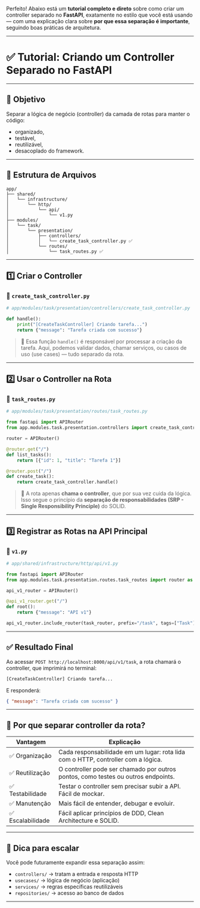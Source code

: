 Perfeito! Abaixo está um **tutorial completo e direto** sobre como criar um controller separado no **FastAPI**, exatamente no estilo que você está usando — com uma explicação clara sobre **por que essa separação é importante**, seguindo boas práticas de arquitetura.

---

# ✅ Tutorial: Criando um Controller Separado no FastAPI

---

## 🎯 Objetivo

Separar a lógica de negócio (controller) da camada de rotas para manter o código:

-   organizado,
-   testável,
-   reutilizável,
-   desacoplado do framework.

---

## 📁 Estrutura de Arquivos

```
app/
├── shared/
│   └── infrastructure/
│       └── http/
│           └── api/
│               └── v1.py
├── modules/
│   └── task/
│       └── presentation/
│           ├── controllers/
│           │   └── create_task_controller.py ✅
│           └── routes/
│               └── task_routes.py ✅
```

---

## 1️⃣ Criar o Controller

### 📄 `create_task_controller.py`

```python
# app/modules/task/presentation/controllers/create_task_controller.py

def handle():
    print("[CreateTaskController] Criando tarefa...")
    return {"message": "Tarefa criada com sucesso"}
```

> 🔹 Essa função `handle()` é responsável por processar a criação da tarefa. Aqui, podemos validar dados, chamar serviços, ou casos de uso (use cases) — tudo separado da rota.

---

## 2️⃣ Usar o Controller na Rota

### 📄 `task_routes.py`

```python
# app/modules/task/presentation/routes/task_routes.py

from fastapi import APIRouter
from app.modules.task.presentation.controllers import create_task_controller  # ✅ Importação

router = APIRouter()

@router.get("/")
def list_tasks():
    return [{"id": 1, "title": "Tarefa 1"}]

@router.post("/")
def create_task():
    return create_task_controller.handle()
```

> 🔹 A rota apenas **chama o controller**, que por sua vez cuida da lógica. Isso segue o princípio da **separação de responsabilidades (SRP - Single Responsibility Principle)** do SOLID.

---

## 3️⃣ Registrar as Rotas na API Principal

### 📄 `v1.py`

```python
# app/shared/infrastructure/http/api/v1.py

from fastapi import APIRouter
from app.modules.task.presentation.routes.task_routes import router as task_router

api_v1_router = APIRouter()

@api_v1_router.get("/")
def root():
    return {"message": "API v1"}

api_v1_router.include_router(task_router, prefix="/task", tags=["Task"])
```

---

## ✅ Resultado Final

Ao acessar `POST http://localhost:8000/api/v1/task`, a rota chamará o controller, que imprimirá no terminal:

```bash
[CreateTaskController] Criando tarefa...
```

E responderá:

```json
{ "message": "Tarefa criada com sucesso" }
```

---

## 🧠 Por que separar controller da rota?

| Vantagem          | Explicação                                                                        |
| ----------------- | --------------------------------------------------------------------------------- |
| ✅ Organização    | Cada responsabilidade em um lugar: rota lida com o HTTP, controller com a lógica. |
| ✅ Reutilização   | O controller pode ser chamado por outros pontos, como testes ou outros endpoints. |
| ✅ Testabilidade  | Testar o controller sem precisar subir a API. Fácil de mockar.                    |
| ✅ Manutenção     | Mais fácil de entender, debugar e evoluir.                                        |
| ✅ Escalabilidade | Fácil aplicar princípios de DDD, Clean Architecture e SOLID.                      |

---

## 📌 Dica para escalar

Você pode futuramente expandir essa separação assim:

-   `controllers/` → tratam a entrada e resposta HTTP
-   `usecases/` → lógica de negócio (aplicação)
-   `services/` → regras específicas reutilizáveis
-   `repositories/` → acesso ao banco de dados

---

